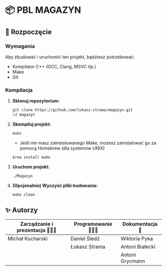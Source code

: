 # 📦 PBL MAGAZYN

## 🚀 Rozpoczęcie

### Wymagania

Aby zbudować i uruchomić ten projekt, będziesz potrzebować:

- Kompilator C++ (GCC, Clang, MSVC itp.)
- Make
- Git

### Kompilacja

1. **Sklonuj repozytorium:**

   ```sh
   git clone https://github.com/lukasz-strama/magazyn.git
   cd magazyn
   ```

2. **Skompiluj projekt:**

   ```sh
   make
   ```

   - Jeśli nie masz zainstalowanego Make, możesz zainstalować go za pomocą Homebrew (dla systemów UNIX)

   ```sh
   brew install make
   ```

3. **Uruchom projekt:**

   ```sh
   ./Magazyn
   ```

4. **(Opcjonalnie) Wyczyść pliki budowania:**

   ```sh
   make clean
   ```

## ✨ Autorzy

| Zarządzanie i prezentacja 👨🏻‍🏫 | Programowanie 🧑🏻‍💻 | Dokumentacja 📄 |
| ---------------------------- | ---------------- | --------------- |
| Michał Kucharski             | Daniel Śledź     | Wiktoria Pyka   |
|                              | Łukasz Strama    | Antoni Białecki |
|                              |                  | Antoni Grycmann |
